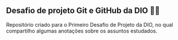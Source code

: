 ## Desafio de projeto Git e GitHub da DIO :woman_factory_worker:

Repositório criado para o Primeiro Desafio de Projeto da DIO, no qual compartilho algumas anotações sobre os assuntos estudados.